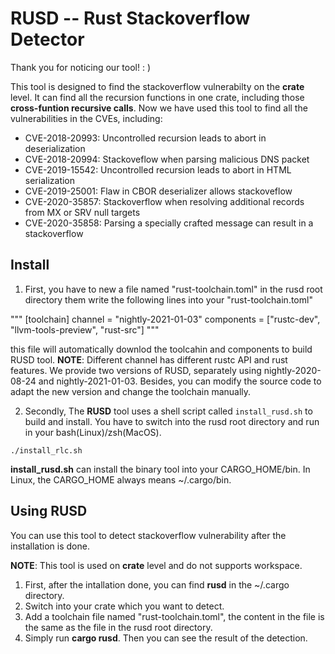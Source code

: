 # RUSD -- Rust Stackoverflow Detector 

Thank you for noticing our tool!  : )

This tool is designed to find the stackoverflow vulnerabilty on the **crate** level.
It can find all the recursion functions in one crate, including those **cross-funtion recursive calls**.
Now we have used this tool to find all the vulnerabilities in the CVEs, including:

* CVE-2018-20993: Uncontrolled recursion leads to abort in deserialization
* CVE-2018-20994: Stackoveflow when parsing malicious DNS packet
* CVE-2019-15542: Uncontrolled recursion leads to abort in HTML serialization
* CVE-2019-25001: Flaw in CBOR deserializer allows stackoveflow
* CVE-2020-35857: Stackoverflow when resolving additional records from MX or SRV null targets
* CVE-2020-35858: Parsing a specially crafted message can result in a stackoverflow

## Install

1. First, you have to new a file named "rust-toolchain.toml" in the rusd root directory
them write the following lines into your "rust-toolchain.toml"

"""
[toolchain]
channel = "nightly-2021-01-03"
components = ["rustc-dev", "llvm-tools-preview", "rust-src"]
"""

this file will automatically downlod the toolcahin and components to build RUSD tool.
**NOTE**: Different channel has different rustc API and rust features. We provide two versions of RUSD, separately using nightly-2020-08-24 and nightly-2021-01-03.
Besides, you can modify the source code to adapt the new version and change the toolchain manually. 

2. Secondly, The **RUSD** tool uses a shell script called `install_rusd.sh` to build and install.
You have to switch into the rusd root directory and run in your bash(Linux)/zsh(MacOS). 

```
./install_rlc.sh
```

**install_rusd.sh** can install the binary tool into your CARGO_HOME/bin. In Linux, the CARGO_HOME always means ~/.cargo/bin.


## Using RUSD

You can use this tool to detect stackoverflow vulnerability after the installation is done. 

**NOTE**: This tool is used on **crate** level and do not supports workspace.

1. First, after the intallation done, you can find **rusd** in the ~/.cargo directory.
2. Switch into your crate which you want to detect.
3. Add a toolchain file named "rust-toolchain.toml", the content in the file is the same as the file in the rusd root directory.
4. Simply run **cargo rusd**. Then you can see the result of the detection.
